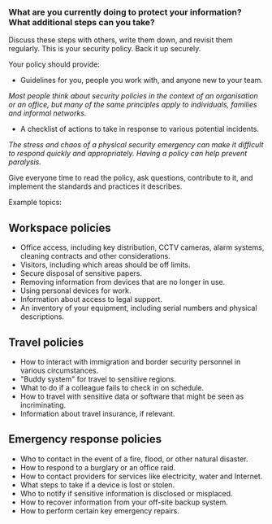 [Title]: # (Your physical security policy)
[Order]: # (3)

### What are you currently doing to protect your information? What additional steps can you take?  

Discuss these steps with others, write them down, and revisit them regularly. This is your security policy. Back it up securely.

Your policy should provide: 

* Guidelines for you, people you work with, and anyone new to your team. 

*Most people think about security policies in the context of an organisation or an office, but many of the same principles apply to individuals, families and informal networks.*

* A checklist of actions to take in response to various potential incidents. 

*The stress and chaos of a physical security emergency can make it difficult to respond quickly and appropriately. Having a policy can help prevent paralysis.* 

Give everyone time to read the policy, ask questions, contribute to it, and implement the standards and practices it describes.

Example topics: 

## Workspace policies

- Office access, including key distribution, CCTV cameras, alarm systems, cleaning contracts and other considerations.
- Visitors, including which areas should be off limits.
- Secure disposal of sensitive papers.
- Removing information from devices that are no longer in use.
- Using personal devices for work.
- Information about access to legal support.
- An inventory of your equipment, including serial numbers and physical descriptions.

## Travel policies

- How to interact with immigration and border security personnel in various circumstances.
- "Buddy system" for travel to sensitive regions.
- What to do if a colleague fails to check in on schedule.
- How to travel with sensitive data or software that might be seen as incriminating.
- Information about travel insurance, if relevant.

## Emergency response policies

- Who to contact in the event of a fire, flood, or other natural disaster.
- How to respond to a burglary or an office raid.
- How to contact providers for services like electricity, water and Internet.
- What steps to take if a device is lost or stolen.
- Who to notify if sensitive information is disclosed or misplaced.
- How to recover information from your off-site backup system.
- How to perform certain key emergency repairs.
